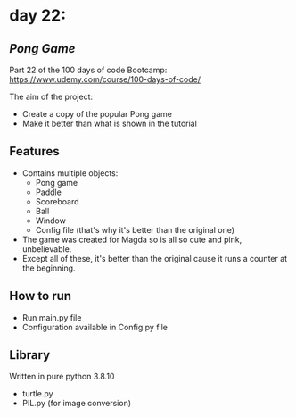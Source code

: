 # day 22:
## _Pong Game_

Part 22 of the 100 days of code Bootcamp:  
https://www.udemy.com/course/100-days-of-code/

The aim of the project:
- Create a copy of the popular Pong game
- Make it better than what is shown in the tutorial
## Features

 - Contains multiple objects:
    - Pong game
    - Paddle
    - Scoreboard
    - Ball
    - Window
    - Config file (that's why it's better than the original one)
 - The game was created for Magda so is all so cute and pink, unbelievable.
 - Except all of these, it's better than the original cause it runs a counter at the beginning.
 
## How to run

 - Run main.py file
 - Configuration available in Config.py file
## Library

Written in pure python 3.8.10
- turtle.py
- PIL.py (for image conversion)
